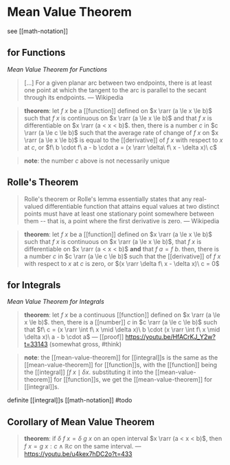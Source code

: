 # Mean Value Theorem

see [[math-notation]]

## for Functions

_Mean Value Theorem for Functions_

> [...] For a given planar arc between two endpoints, there is at least one point at which the tangent to the arc is parallel to the secant through its endpoints. &mdash; Wikipedia

> **theorem**: let $f\ x$ be a [[function]] defined on $x \rarr (a \le x \le b)$ such that $f\ x$ is continuous on $x \rarr (a \le x \le b)$ and that $f\ x$ is differentiable on $x \rarr (a < x < b)$. then, there is a number $c$ in $c \rarr (a \le c \le b)$ such that the average rate of change of $f\ x$ on $x \rarr (a \le x \le b)$ is equal to the [[derivative]] of $f\ x$ with respect to $x$ at $c$, or $f\ b \cdot f\ a - b \cdot a = (x \rarr \delta\ f\ x - \delta x)\ c$

> **note**: the number $c$ above is not necessarily unique

## Rolle's Theorem

> Rolle's theorem or Rolle's lemma essentially states that any real-valued differentiable function that attains equal values at two distinct points must have at least one stationary point somewhere between them -- that is, a point where the first derivative is zero. &mdash; Wikipedia

> **theorem**: let $f\ x$ be a [[function]] defined on $x \rarr (a \le x \le b)$ such that $f\ x$ is continuous on $x \rarr (a \le x \le b)$, that $f\ x$ is differentiable on $x \rarr (a < x < b)$ **and** that $f\ a = f\ b$. then, there is a number $c$ in $c \rarr (a \le c \le b)$ such that the [[derivative]] of $f\ x$ with respect to $x$ at $c$ is zero, or $(x \rarr \delta f\ x - \delta x)\ c = 0$

## for Integrals

_Mean Value Theorem for Integrals_

> **theorem**: let $f\ x$ be a continuous [[function]] defined on $x \rarr (a \le x \le b)$. then, there is a [[number]] $c$ in $c \rarr (a \le c \le b)$ such that $f\ c = (x \rarr \int f\ x \mid \delta x)\ b \cdot (x \rarr \int f\ x \mid \delta x)\ a - b \cdot a$ &mdash; [[proof]] <https://youtu.be/HfACrKJ_Y2w?t=33143> (somewhat gross, #think)

> **note**: the [[mean-value-theorem]] for [[integral]]s is the same as the [[mean-value-theorem]] for [[function]]s, with the [[function]] being the [[integral]] $\int f\ x \mid \delta x$. substituting it into the [[mean-value-theorem]] for [[function]]s, we get the [[mean-value-theorem]] for [[integral]]s.

definite [[integral]]s [[math-notation]] #todo

## Corollary of Mean Value Theorem

> **theorem**: if $\delta\ f\ x = \delta\ g\ x$ on an open interval $x \rarr (a < x < b)$, then $f\ x = g\ x : c \land \mathbb R c$ on the same interval. &mdash; <https://youtu.be/u4kex7hDC2o?t=433>

